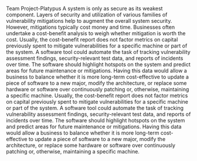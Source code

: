 Team Project-Platypus
A system is only as secure as its weakest component.  Layers of security and utilization of various families of vulnerability mitigations help to augment the overall system security.  However, mitigations typically cost money and time.  Businesses often undertake a cost-benefit analysis to weigh whether mitigation is worth the cost. Usually, the cost-benefit report does not factor metrics on capital previously spent to mitigate vulnerabilities for a specific machine or part of the system.
A software tool could automate the task of tracking vulnerability assessment findings, security-relevant test data, and reports of incidents over time.  The software should highlight hotspots on the system and predict areas for future maintenance or mitigations.  Having this data would allow a business to balance whether it is more long-term cost-effective to update a piece of software to a new major, modify the architecture, or replace some hardware or software over continuously patching or, otherwise, maintaining a specific machine.
Usually, the cost-benefit report does not factor metrics on capital previously spent to mitigate vulnerabilities for a specific machine or part of the system.
A software tool could automate the task of tracking vulnerability assessment findings, security-relevant test data, and reports of incidents over time.  The software should highlight hotspots on the system and predict areas for future maintenance or mitigations.  Having this data would allow a business to balance whether it is more long-term cost-effective to update a piece of software to a new major, modify the architecture, or replace some hardware or software over continuously patching or, otherwise, maintaining a specific machine.
